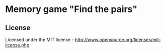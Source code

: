 # Memory game "Find the pairs"

## License

Licensed under the MIT license - http://www.opensource.org/licenses/mit-license.php